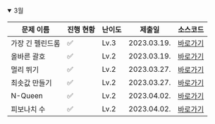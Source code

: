 <details open>
<summary>3월</summary>

| 문제 이름        | 진행 현황          | 난이도 | 제출일      | 소스코드                                      |
| ---------------- | ------------------ | ------ | ----------- | --------------------------------------------- |
| 가장 긴 펠린드롬 | :white_check_mark: | Lv.3   | 2023.03.19. | [바로가기](2024_03/가장%20긴%20펠린드롬.java) |
| 올바른 괄호      | :white_check_mark: | Lv.2   | 2023.03.19. | [바로가기](2024_03/올바른%20괄호.java)        |
| 멀리 뛰기        | :white_check_mark: | Lv.2   | 2023.03.27. | [바로가기](2024_03/멀리%20뛰기.java)          |
| 최솟값 만들기    | :white_check_mark: | Lv.2   | 2023.03.27. | [바로가기](2024_03/최솟값%20만들기.java)      |
| N-Queen          | :white_check_mark: | Lv.2   | 2023.04.02. | [바로가기](2024_03/N-Queen.java)              |
| 피보나치 수      | :white_check_mark: | Lv.2   | 2023.04.02. | [바로가기](2024_03/피보나치%20수.java)        |

</details>

<!-- :white_large_square: :white_check_mark: -->
